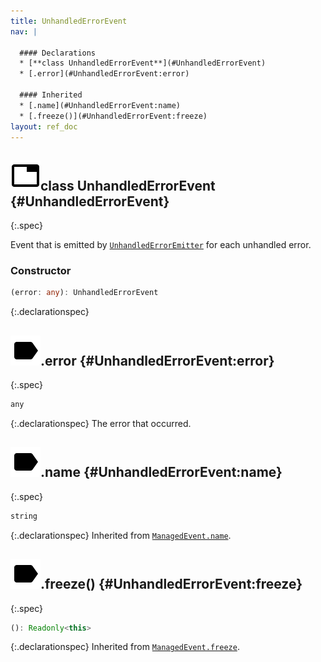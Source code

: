 ```yaml
---
title: UnhandledErrorEvent
nav: |

  #### Declarations
  * [**class UnhandledErrorEvent**](#UnhandledErrorEvent)
  * [.error](#UnhandledErrorEvent:error)

  #### Inherited
  * [.name](#UnhandledErrorEvent:name)
  * [.freeze()](#UnhandledErrorEvent:freeze)
layout: ref_doc
---
```


## ![](/assets/icons/spec-class.svg)class UnhandledErrorEvent {#UnhandledErrorEvent}
{:.spec}

Event that is emitted by [`UnhandledErrorEmitter`](./UnhandledErrorEmitter) for each unhandled error.

### Constructor
```typescript
(error: any): UnhandledErrorEvent
```
{:.declarationspec}



## ![](/assets/icons/spec-property.svg).error {#UnhandledErrorEvent:error}
{:.spec}

```typescript
any
```
{:.declarationspec}
The error that occurred.



## ![](/assets/icons/spec-property.svg).name {#UnhandledErrorEvent:name}
{:.spec}

```typescript
string
```
{:.declarationspec}
Inherited from [`ManagedEvent.name`](./ManagedEvent#ManagedEvent:name).



## ![](/assets/icons/spec-method.svg).freeze() {#UnhandledErrorEvent:freeze}
{:.spec}

```typescript
(): Readonly<this>
```
{:.declarationspec}
Inherited from [`ManagedEvent.freeze`](./ManagedEvent#ManagedEvent:freeze).

